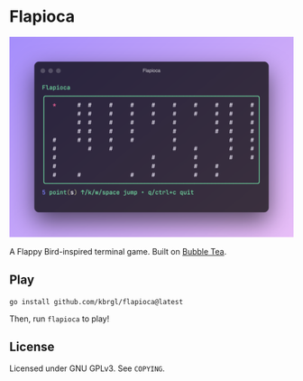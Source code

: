 # Flapioca

![](./assets/screenshot.png)

A Flappy Bird-inspired terminal game. Built on [Bubble Tea](https://github.com/charmbracelet/bubbletea).

## Play

```
go install github.com/kbrgl/flapioca@latest
```

Then, run `flapioca` to play!

## License

Licensed under GNU GPLv3. See `COPYING`.
